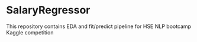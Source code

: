 # SalaryRegressor

This repository contains EDA and fit/predict pipeline for HSE NLP bootcamp Kaggle competition
